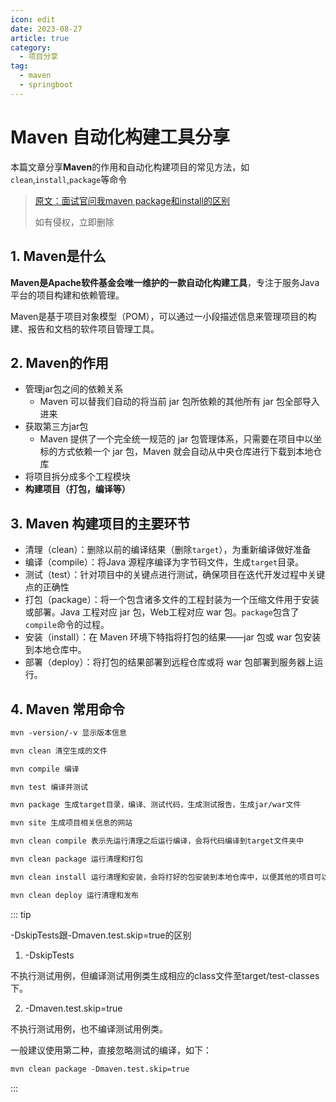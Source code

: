 ```yaml
---
icon: edit
date: 2023-08-27
article: true
category:
  - 项目分享
tag:
  - maven
  - springboot
---
```


# Maven 自动化构建工具分享



本篇文章分享**Maven**的作用和自动化构建项目的常见方法，如`clean`,`install`,`package`等命令

<!-- more -->


> [原文：面试官问我maven package和install的区别](https://segmentfault.com/a/1190000021609439) 
>
> 如有侵权，立即删除

## 1. Maven是什么
**Maven是Apache软件基金会唯一维护的一款自动化构建工具**，专注于服务Java平台的项目构建和依赖管理。

Maven是基于项目对象模型（POM），可以通过一小段描述信息来管理项目的构建、报告和文档的软件项目管理工具。

## 2. Maven的作用
- 管理jar包之间的依赖关系
    - Maven 可以替我们自动的将当前 jar 包所依赖的其他所有 jar 包全部导入进来
- 获取第三方jar包
    - Maven 提供了一个完全统一规范的 jar 包管理体系，只需要在项目中以坐标的方式依赖一个 jar 包，Maven 就会自动从中央仓库进行下载到本地仓库
- 将项目拆分成多个工程模块
- **构建项目（打包，编译等）**

## 3. Maven 构建项目的主要环节

- 清理（clean）：删除以前的编译结果（删除`target`），为重新编译做好准备
- 编译（compile）：将Java 源程序编译为字节码文件，生成`target`目录。
- 测试（test）：针对项目中的关键点进行测试，确保项目在迭代开发过程中关键点的正确性
- 打包（package）：将一个包含诸多文件的工程封装为一个压缩文件用于安装或部署。Java 工程对应 jar 包，Web工程对应 war 包。`package`包含了`compile`命令的过程。
- 安装（install）：在 Maven 环境下特指将打包的结果——jar 包或 war 包安装到本地仓库中。
- 部署（deploy）：将打包的结果部署到远程仓库或将 war 包部署到服务器上运行。

## 4. Maven 常用命令

``` xml
mvn -version/-v 显示版本信息

mvn clean 清空生成的文件

mvn compile 编译

mvn test 编译并测试

mvn package 生成target目录，编译、测试代码，生成测试报告，生成jar/war文件

mvn site 生成项目相关信息的网站

mvn clean compile 表示先运行清理之后运行编译，会将代码编译到target文件夹中

mvn clean package 运行清理和打包

mvn clean install 运行清理和安装，会将打好的包安装到本地仓库中，以便其他的项目可以调用

mvn clean deploy 运行清理和发布
```


::: tip

-DskipTests跟-Dmaven.test.skip=true的区别
1) -DskipTests

不执行测试用例，但编译测试用例类生成相应的class文件至target/test-classes下。

2) -Dmaven.test.skip=true

不执行测试用例，也不编译测试用例类。

一般建议使用第二种，直接忽略测试的编译，如下：
```xml
mvn clean package -Dmaven.test.skip=true
```

:::